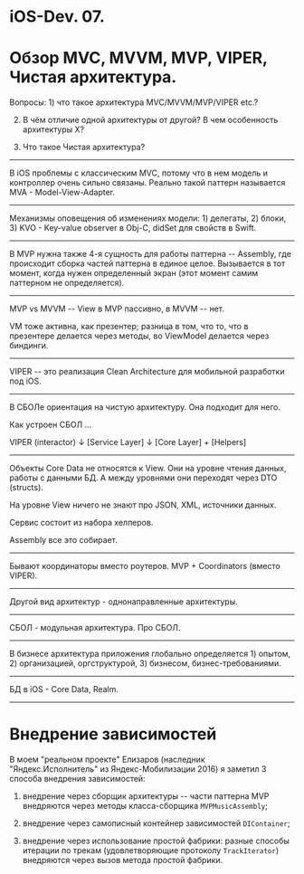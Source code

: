 # iOS-Dev. 07.

# Обзор MVC, MVVM, MVP, VIPER, Чистая архитектура.

Вопросы: 1) что такое архитектура MVC/MVVM/MVP/VIPER etc.?

2) В чём отличие одной архитектуры от другой? В чем особенность архитектуры Х?

3) Что такое Чистая архитектура?

---

В iOS проблемы с классическим MVC, потому что в нем модель и контроллер очень сильно связаны. Реально такой паттерн называется MVA - Model-View-Adapter.

---

Механизмы оповещения об изменениях модели: 1) делегаты, 2) блоки, 3) KVO - Key-value observer в Obj-C, didSet для свойств в Swift.

---

В MVP нужна также 4-я сущность для работы паттерна -- Assembly, где происходит сборка частей паттерна в единое целое. Вызывается в тот момент, когда нужен определенный экран (этот момент самим паттерном не определяется). 

---

MVP vs MVVM -- View в MVP пассивно, в MVVM -- нет.

VM тоже активна, как презентер; разница в том, что то, что в презентере делается через методы, во ViewModel делается через биндинги.

---

VIPER -- это реализация Clean Architecture для мобильной разработки под iOS.

---

В СБОЛе ориентация на чистую архитектуру. Она подходит для него.

Как устроен СБОЛ ...

VIPER (interactor)
↓
[Service Layer]
↓
[Core Layer] + [Helpers]

---

Объекты Core Data не относятся к View. Они на уровне чтения данных, работы с данными БД. А между уровнями они переходят через DTO (structs).

На уровне View ничего не знают про JSON, XML, источники данных.

Сервис состоит из набора хелперов.

Assembly все это собирает.

---

Бывают координаторы вместо роутеров. MVP + Coordinators (вместо VIPER).

---

Другой вид архитектур - однонаправленные архитектуры.

---

СБОЛ - модульная архитектура. Про СБОЛ.

---

В бизнесе архитектура приложения глобально определяется 1) опытом, 2) организацией, оргструктурой, 3) бизнесом, бизнес-требованиями.

---

БД в iOS - Core Data, Realm.

---

# Внедрение зависимостей

В моем "реальном проекте" Елизаров (наследник "Яндекс.Исполнитель" из Яндекс-Мобилизации 2016) я заметил 3 способа внедрения зависимостей:

1) внедрение через сборщик архитектуры -- части паттерна MVP внедряются через методы класса-сборщика `MVPMusicAssembly`;

2) внедрение через самописный контейнер зависимостей `DIContainer`;

3) внедрение через использование простой фабрики: разные способы итерации по трекам (удовлетворяющие протоколу `TrackIterator`) внедряются через вызов метода простой фабрики.
